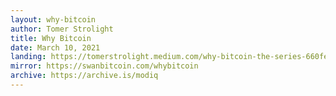 ```yaml
---
layout: why-bitcoin
author: Tomer Strolight
title: Why Bitcoin
date: March 10, 2021
landing: https://tomerstrolight.medium.com/why-bitcoin-the-series-660fe20ec244
mirror: https://swanbitcoin.com/whybitcoin
archive: https://archive.is/modiq
---
```

